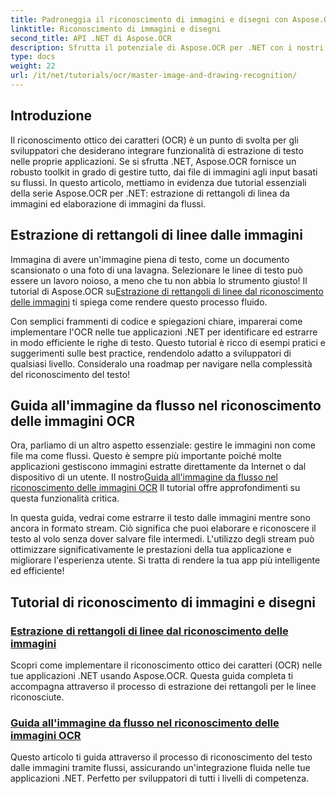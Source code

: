 ```yaml
---
title: Padroneggia il riconoscimento di immagini e disegni con Aspose.OCR per .NET
linktitle: Riconoscimento di immagini e disegni
second_title: API .NET di Aspose.OCR
description: Sfrutta il potenziale di Aspose.OCR per .NET con i nostri tutorial sul riconoscimento di immagini e disegni, integrando l'estrazione di testo nelle tue applicazioni senza sforzo.
type: docs
weight: 22
url: /it/net/tutorials/ocr/master-image-and-drawing-recognition/
---
```

## Introduzione

Il riconoscimento ottico dei caratteri (OCR) è un punto di svolta per gli sviluppatori che desiderano integrare funzionalità di estrazione di testo nelle proprie applicazioni. Se si sfrutta .NET, Aspose.OCR fornisce un robusto toolkit in grado di gestire tutto, dai file di immagini agli input basati su flussi. In questo articolo, mettiamo in evidenza due tutorial essenziali della serie Aspose.OCR per .NET: estrazione di rettangoli di linea da immagini ed elaborazione di immagini da flussi. 

## Estrazione di rettangoli di linee dalle immagini

 Immagina di avere un'immagine piena di testo, come un documento scansionato o una foto di una lavagna. Selezionare le linee di testo può essere un lavoro noioso, a meno che tu non abbia lo strumento giusto! Il tutorial di Aspose.OCR su[Estrazione di rettangoli di linee dal riconoscimento delle immagini](./line-rectangles-from-images-recognition/) ti spiega come rendere questo processo fluido.

Con semplici frammenti di codice e spiegazioni chiare, imparerai come implementare l'OCR nelle tue applicazioni .NET per identificare ed estrarre in modo efficiente le righe di testo. Questo tutorial è ricco di esempi pratici e suggerimenti sulle best practice, rendendolo adatto a sviluppatori di qualsiasi livello. Consideralo una roadmap per navigare nella complessità del riconoscimento del testo!

## Guida all'immagine da flusso nel riconoscimento delle immagini OCR

Ora, parliamo di un altro aspetto essenziale: gestire le immagini non come file ma come flussi. Questo è sempre più importante poiché molte applicazioni gestiscono immagini estratte direttamente da Internet o dal dispositivo di un utente. Il nostro[Guida all'immagine da flusso nel riconoscimento delle immagini OCR](./guide-to-image-from-stream/) Il tutorial offre approfondimenti su questa funzionalità critica.

In questa guida, vedrai come estrarre il testo dalle immagini mentre sono ancora in formato stream. Ciò significa che puoi elaborare e riconoscere il testo al volo senza dover salvare file intermedi. L'utilizzo degli stream può ottimizzare significativamente le prestazioni della tua applicazione e migliorare l'esperienza utente. Si tratta di rendere la tua app più intelligente ed efficiente!

## Tutorial di riconoscimento di immagini e disegni
### [Estrazione di rettangoli di linee dal riconoscimento delle immagini](./line-rectangles-from-images-recognition/)
Scopri come implementare il riconoscimento ottico dei caratteri (OCR) nelle tue applicazioni .NET usando Aspose.OCR. Questa guida completa ti accompagna attraverso il processo di estrazione dei rettangoli per le linee riconosciute.
### [Guida all'immagine da flusso nel riconoscimento delle immagini OCR](./guide-to-image-from-stream/)
Questo articolo ti guida attraverso il processo di riconoscimento del testo dalle immagini tramite flussi, assicurando un'integrazione fluida nelle tue applicazioni .NET. Perfetto per sviluppatori di tutti i livelli di competenza.